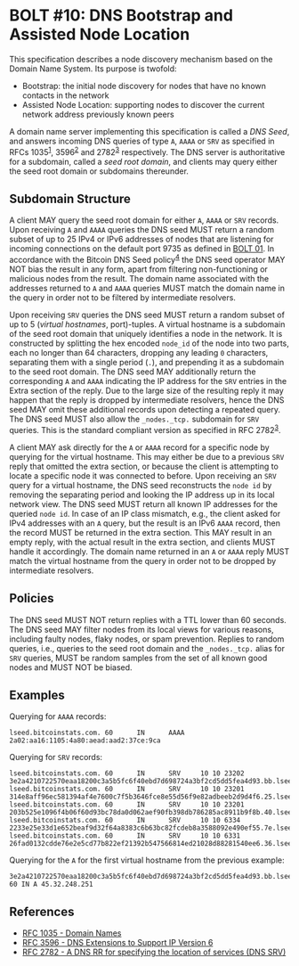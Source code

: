 # BOLT #10: DNS Bootstrap and Assisted Node Location

This specification describes a node discovery mechanism based on the Domain Name System.
Its purpose is twofold:

 - Bootstrap: the initial node discovery for nodes that have no known contacts in the network
 - Assisted Node Location: supporting nodes to discover the current network address previously known peers

A domain name server implementing this specification is called a _DNS Seed_, and answers incoming DNS queries of type `A`, `AAAA` or `SRV` as specified in RFCs 1035<sup>[1](#ref-1)</sup>, 3596<sup>[2](#ref-2)</sup> and 2782<sup>[3](#ref-3)</sup> respectively.
The DNS server is authoritative for a subdomain, called a _seed root domain_, and clients may query either the seed root domain or subdomains thereunder.

## Subdomain Structure

A client MAY query the seed root domain for either `A`, `AAAA` or `SRV` records.
Upon receiving `A` and `AAAA` queries the DNS seed MUST return a random subset of up to 25 IPv4 or IPv6 addresses of nodes that are listening for incoming connections on the default port 9735 as defined in [BOLT 01](01-messaging.md).
In accordance with the Bitcoin DNS Seed policy<sup>[4](#ref-4)</sup> the DNS seed operator MAY NOT bias the result in any form, apart from filtering non-functioning or malicious nodes from the result.
The domain name associated with the addresses returned to `A` and `AAAA` queries MUST match the domain name in the query in order not to be filtered by intermediate resolvers.

Upon receiving `SRV` queries the DNS seed MUST return a random subset of up to 5 (_virtual hostnames_, port)-tuples.
A virtual hostname is a subdomain of the seed root domain that uniquely identifies a node in the network.
It is constructed by splitting the hex encoded `node_id` of the node into two parts, each no longer than 64 characters, dropping any leading `0` characters, separating them with a single period (`.`), and prepending it as a subdomain to the seed root domain.
The DNS seed MAY additionally return the corresponding `A` and `AAAA` indicating the IP address for the `SRV` entries in the Extra section of the reply.
Due to the large size of the resulting reply it may happen that the reply is dropped by intermediate resolvers, hence the DNS seed MAY omit these additional records upon detecting a repeated query.
The DNS seed MUST also allow the `_nodes._tcp.` subdomain for `SRV` queries.
This is the standard compliant version as specified in RFC 2782<sup>[3](#ref-3)</sup>.

A client MAY ask directly for the `A` or `AAAA` record for a specific node by querying for the virtual hostname.
This may either be due to a previous `SRV` reply that omitted the extra section, or because the client is attempting to locate a specific node it was connected to before.
Upon receiving an `SRV` query for a virtual hostname, the DNS seed reconstructs the `node id` by removing the separating period and looking the IP address up in its local network view.
The DNS seed MUST return all known IP addresses for the queried `node id`.
In case of an IP class mismatch, e.g., the client asked for IPv4 addresses with an `A` query, but the result is an IPv6 `AAAA` record, then the record MUST be returned in the extra section.
This MAY result in an empty reply, with the actual result in the extra section, and clients MUST handle it accordingly.
The domain name returned in an `A` or `AAAA` reply MUST match the virtual hostname from the query in order not to be dropped by intermediate resolvers.

## Policies

The DNS seed MUST NOT return replies with a TTL lower than 60 seconds.
The DNS seed MAY filter nodes from its local views for various reasons, including faulty nodes, flaky nodes, or spam prevention.
Replies to random queries, i.e., queries to the seed root domain and the `_nodes._tcp.` alias for `SRV` queries, MUST be random samples from the set of all known good nodes and MUST NOT be biased.

## Examples

Querying for `AAAA` records:

	lseed.bitcoinstats.com. 60      IN      AAAA    2a02:aa16:1105:4a80:aead:aad2:37ce:9ca

Querying for `SRV` records:

	lseed.bitcoinstats.com. 60      IN      SRV     10 10 23202 3e2a4210722570eaa18200c3a5b5fc6f40ebd7d698724a3bf2cd5dd5fea4d93.bb.lseed.bitcoinstats.com.
	lseed.bitcoinstats.com. 60      IN      SRV     10 10 23201 314e8aff96ec581394af4e7600c7f5b3646fce8e55d56f9e82adbeeb2d9d4f6.25.lseed.bitcoinstats.com.
	lseed.bitcoinstats.com. 60      IN      SRV     10 10 23201 203b525e1096f4b06f60d93bc78da0d062aef90fb398db786285ac8911b9f8b.40.lseed.bitcoinstats.com.
	lseed.bitcoinstats.com. 60      IN      SRV     10 10 6334 2233e25e33d1e652beaf9d32f64a8383c6b63bc82fcdeb8a3588092e490ef55.7e.lseed.bitcoinstats.com.
	lseed.bitcoinstats.com. 60      IN      SRV     10 10 6331 26fad0132cdde76e2e5cd77b822ef21392b547566814ed21028d88281540ee6.36.lseed.bitcoinstats.com.

Querying for the `A` for the first virtual hostname from the previous example:

	3e2a4210722570eaa18200c3a5b5fc6f40ebd7d698724a3bf2cd5dd5fea4d93.bb.lseed.bitcoinstats.com. 60 IN A 45.32.248.251

## References
- <a id="ref-1">[RFC 1035 - Domain Names](https://www.ietf.org/rfc/rfc1035.txt)</a>
- <a id="ref-2">[RFC 3596 - DNS Extensions to Support IP Version 6](https://tools.ietf.org/html/rfc3596)</a>
- <a id="ref-3">[RFC 2782 - A DNS RR for specifying the location of services (DNS SRV)](https://www.ietf.org/rfc/rfc2782.txt)</a>
